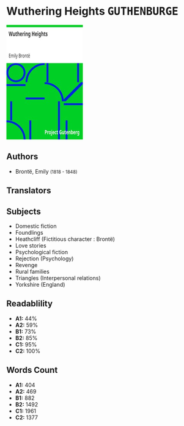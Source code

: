 # Wuthering Heights <kbd>GUTHENBURGE</kbd>

![](./cover.medium.jpg "")

## Authors


 - Brontë, Emily <small>(1818 - 1848)</small>

## Translators



## Subjects


 - Domestic fiction
 - Foundlings
 - Heathcliff (Fictitious character : Brontë)
 - Love stories
 - Psychological fiction
 - Rejection (Psychology)
 - Revenge
 - Rural families
 - Triangles (Interpersonal relations)
 - Yorkshire (England)

## Readablility


 - **A1:** 44%
 - **A2:** 59%
 - **B1:** 73%
 - **B2:** 85%
 - **C1:** 95%
 - **C2:** 100%

## Words Count


 - **A1:** 404
 - **A2:** 469
 - **B1:** 882
 - **B2:** 1492
 - **C1:** 1961
 - **C2:** 1377
